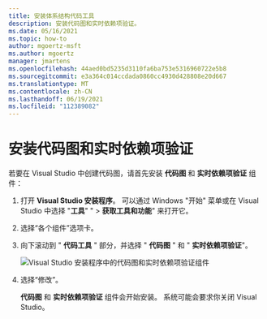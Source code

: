 ```yaml
---
title: 安装体系结构代码工具
description: 安装代码图和实时依赖项验证。
ms.date: 05/16/2021
ms.topic: how-to
author: mgoertz-msft
ms.author: mgoertz
manager: jmartens
ms.openlocfilehash: 44aed0bd5235d3110fa6ba753e5316960722e5b8
ms.sourcegitcommit: e3a364c014ccdada0860cc4930d428808e20d667
ms.translationtype: MT
ms.contentlocale: zh-CN
ms.lasthandoff: 06/19/2021
ms.locfileid: "112389082"
---
```

# <a name="install-code-map-and-live-dependency-validation"></a>安装代码图和实时依赖项验证

若要在 Visual Studio 中创建代码图，请首先安装 **代码图** 和 **实时依赖项验证** 组件：

1. 打开 **Visual Studio 安装程序**。 可以通过 Windows "开始" 菜单或在 Visual Studio 中选择 "**工具**" "  >  **获取工具和功能**" 来打开它。

1. 选择“各个组件”选项卡。

1. 向下滚动到 " **代码工具** " 部分，并选择 " **代码图** " 和 " **实时依赖项验证**"。

   ![Visual Studio 安装程序中的代码图和实时依赖项验证组件](media/modeling-components.png)

1. 选择“修改”。

   **代码图** 和 **实时依赖项验证** 组件会开始安装。 系统可能会要求你关闭 Visual Studio。